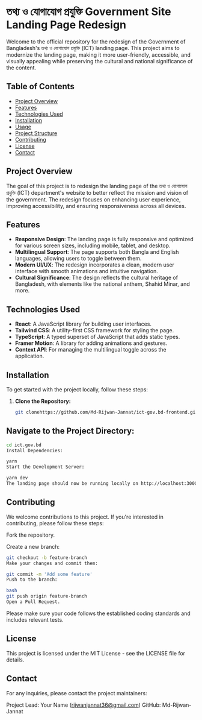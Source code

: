 # তথ্য ও যোগাযোগ প্রযুক্তি Government Site Landing Page Redesign

Welcome to the official repository for the redesign of the Government of Bangladesh's তথ্য ও যোগাযোগ প্রযুক্তি (ICT) landing page. This project aims to modernize the landing page, making it more user-friendly, accessible, and visually appealing while preserving the cultural and national significance of the content.

## Table of Contents

- [Project Overview](#project-overview)
- [Features](#features)
- [Technologies Used](#technologies-used)
- [Installation](#installation)
- [Usage](#usage)
- [Project Structure](#project-structure)
- [Contributing](#contributing)
- [License](#license)
- [Contact](#contact)

## Project Overview

The goal of this project is to redesign the landing page of the তথ্য ও যোগাযোগ প্রযুক্তি (ICT) department's website to better reflect the mission and vision of the government. The redesign focuses on enhancing user experience, improving accessibility, and ensuring responsiveness across all devices.

## Features

- **Responsive Design**: The landing page is fully responsive and optimized for various screen sizes, including mobile, tablet, and desktop.
- **Multilingual Support**: The page supports both Bangla and English languages, allowing users to toggle between them.
- **Modern UI/UX**: The redesign incorporates a clean, modern user interface with smooth animations and intuitive navigation.
- **Cultural Significance**: The design reflects the cultural heritage of Bangladesh, with elements like the national anthem, Shahid Minar, and more.

## Technologies Used

- **React**: A JavaScript library for building user interfaces.
- **Tailwind CSS**: A utility-first CSS framework for styling the page.
- **TypeScript**: A typed superset of JavaScript that adds static types.
- **Framer Motion**: A library for adding animations and gestures.
- **Context API**: For managing the multilingual toggle across the application.

## Installation

To get started with the project locally, follow these steps:

1. **Clone the Repository:**

   ```bash
   git clonehttps://github.com/Md-Rijwan-Jannat/ict-gov.bd-frontend.git

   ```

## Navigate to the Project Directory:

```bash
cd ict.gov.bd
Install Dependencies:
```

```bash
yarn
Start the Development Server:
```

```bash
yarn dev
The landing page should now be running locally on http://localhost:3000.
```

## Contributing

We welcome contributions to this project. If you're interested in contributing, please follow these steps:

Fork the repository.

Create a new branch:

```bash
git checkout -b feature-branch
Make your changes and commit them:
```

```bash
git commit -m 'Add some feature'
Push to the branch:

bash
git push origin feature-branch
Open a Pull Request.
```

Please make sure your code follows the established coding standards and includes relevant tests.

## License

This project is licensed under the MIT License - see the LICENSE file for details.

## Contact

For any inquiries, please contact the project maintainers:

Project Lead: Your Name (rijwanjannat36@gmail.com)
GitHub: Md-Rijwan-Jannat
